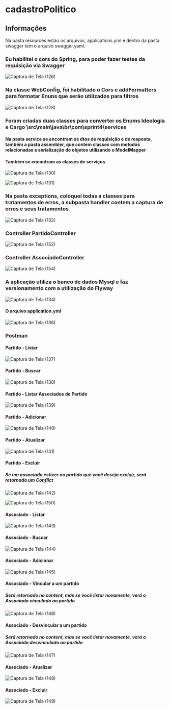 # cadastroPolitico

<h2> Informações</h2>
<p>Na pasta resources estão os arquivos, applications.yml e dentro da pasta swagger tem o arquivo swagger.yaml.
  
<h3>Eu habilitei o cors do Spring, para poder fazer testes da requisição via Swagger</h3>

![Captura de Tela (126)](https://user-images.githubusercontent.com/81782608/204153254-349a73af-50c4-4795-b41f-056786303fe4.png)

<h3> Na classe WebConfig, foi habilitado o Cors e addFormatters para formatar Enuns que serão utilizados para filtros</h3>

![Captura de Tela (128)](https://user-images.githubusercontent.com/81782608/204153366-188be648-98b2-47ca-9e80-e28512613b8c.png)

<h3> Foram criadas duas classes para converter os Enums Ideologia e Cargo \src\main\java\br\com\sprint4\services</h3>

<h4>Na pasta service se encontram os dtos de requisição e de resposta, também a pasta assembler, que contem classes com metodos relacionadas a serialização de objetos utilizando o ModelMapper</h4>
<h4>Também se encontram as classes de serviços</h4>

![Captura de Tela (130)](https://user-images.githubusercontent.com/81782608/204153529-21fbf85e-fd01-4e12-9473-73062eba96ef.png)

![Captura de Tela (131)](https://user-images.githubusercontent.com/81782608/204153759-8ee3b180-3270-4e76-b5f3-48b075aed977.png)

<h3>Na pasta exceptions, coloquei todas a classes para tratamentos de erros, a subpasta handler contem a captura de erros e seus tratamentos</h3>

![Captura de Tela (132)](https://user-images.githubusercontent.com/81782608/204153899-60873d2d-76c2-4429-b84b-702914b0c1a2.png)

<h3>Controller PartidoController</h3>

![Captura de Tela (152)](https://user-images.githubusercontent.com/81782608/204155152-9546d824-0f12-400c-86b0-2d6acf0a7fd8.png)

<h3>Controller AssociadoController</h3>

![Captura de Tela (154)](https://user-images.githubusercontent.com/81782608/204155276-de35d4ee-866b-45df-a139-e756287ce3f2.png)

<h3>A aplicação utiliza o banco de dados Mysql e faz versionamento com a utilização do Flyway</h3>

![Captura de Tela (134)](https://user-images.githubusercontent.com/81782608/204154016-2b0bd40f-2e4e-48d0-a53d-234ff1121618.png)

<h4>O arquivo application.yml</h4>

![Captura de Tela (136)](https://user-images.githubusercontent.com/81782608/204154068-98ae5c64-66ae-42b8-831b-d5be7e0367e4.png)

<h3>Postman</h3>

<h4>Partido - Listar</h4>

![Captura de Tela (137)](https://user-images.githubusercontent.com/81782608/204154189-f1309048-58a1-44da-8664-b1088ea88221.png)

<h4>Partido - Buscar</h4>

![Captura de Tela (138)](https://user-images.githubusercontent.com/81782608/204154231-1678bb2d-b3dc-419f-996f-5e5921d44533.png)

<h4>Partido - Listar Associados de Partido</h4>

![Captura de Tela (139)](https://user-images.githubusercontent.com/81782608/204154282-34b4575c-eb01-420e-a50d-25a9521d63d1.png)

<h4>Partido - Adicionar</h4>

![Captura de Tela (140)](https://user-images.githubusercontent.com/81782608/204154356-a1e301dc-d348-449e-823b-1798d73331b6.png)

<h4>Partido - Atualizar</h4>

![Captura de Tela (141)](https://user-images.githubusercontent.com/81782608/204154376-77c18643-89c9-4e14-a8d3-11b61e8c0754.png)

<h4>Partido - Excluir</h4>
<h5>Se um associado estiver no partido que você deseja excluir, será retornado um Conflict</h5>
  
![Captura de Tela (142)](https://user-images.githubusercontent.com/81782608/204154399-8efe2416-4269-419b-8e7c-c5b3482b1bb6.png)

![Captura de Tela (150)](https://user-images.githubusercontent.com/81782608/204154895-0ac35a01-f769-4b86-9a36-ea0344c7917e.png)

<h4>Associado - Listar</h4>

![Captura de Tela (143)](https://user-images.githubusercontent.com/81782608/204154488-b2ecaed4-43d7-489e-9dbf-474b8831b7cf.png)

<h4>Associado - Buscar</h4>

![Captura de Tela (144)](https://user-images.githubusercontent.com/81782608/204154534-8bfc2a1e-8634-4d03-a1c3-90bda41ee13f.png)

<h4>Associado - Adicionar</h4>

![Captura de Tela (145)](https://user-images.githubusercontent.com/81782608/204154566-038e41f9-127d-4c85-93bf-9e44561c666a.png)

<h4>Associado - Vincular a um partido</h4>
<h5> Será retornado no content, mas se você listar novamente, verá o Associado vinculado ao partido</h5>

![Captura de Tela (146)](https://user-images.githubusercontent.com/81782608/204154589-ac5988f1-053a-43b0-bf09-c0dad4e57d4b.png)

<h4>Associado - Desvincular a um partido</h4>
<h5> Será retornado no content, mas se você listar novamente, verá o Associado desvinculado ao partido</h5>

![Captura de Tela (147)](https://user-images.githubusercontent.com/81782608/204154723-de6cfcf6-554b-4f5a-82cc-896788256095.png)

<h4>Associado - Atualizar</h4>

![Captura de Tela (148)](https://user-images.githubusercontent.com/81782608/204154765-9c4aa0bf-b389-4da2-b485-2ed903a38ec1.png)

<h4>Associado - Excluir</h4>

![Captura de Tela (149)](https://user-images.githubusercontent.com/81782608/204154827-7eb6bc43-a257-48f4-97c7-6710da8877c6.png)



